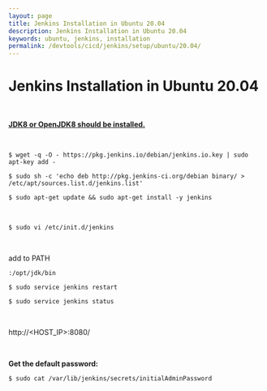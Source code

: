 ```yaml
---
layout: page
title: Jenkins Installation in Ubuntu 20.04
description: Jenkins Installation in Ubuntu 20.04
keywords: ubuntu, jenkins, installation
permalink: /devtools/cicd/jenkins/setup/ubuntu/20.04/
---
```


# Jenkins Installation in Ubuntu 20.04

<br/>

<strong><a href="/devtools/jdk/setup/linux/">JDK8 or OpenJDK8 should be installed.</a></strong>

<br/>

    $ wget -q -O - https://pkg.jenkins.io/debian/jenkins.io.key | sudo apt-key add -

    $ sudo sh -c 'echo deb http://pkg.jenkins-ci.org/debian binary/ > /etc/apt/sources.list.d/jenkins.list'

    $ sudo apt-get update && sudo apt-get install -y jenkins

<br/>

    $ sudo vi /etc/init.d/jenkins

<br/>

add to PATH

```
:/opt/jdk/bin
```

    $ sudo service jenkins restart

    $ sudo service jenkins status

<br/>

http://<HOST_IP>:8080/

<br/>

**Get the default password:**

    $ sudo cat /var/lib/jenkins/secrets/initialAdminPassword

